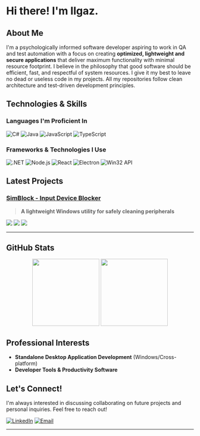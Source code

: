 # Hi there! I'm Ilgaz. 

## About Me

I'm a psychologically informed software developer aspiring to work in QA and test automation with a focus on creating **optimized, lightweight and secure applications** that deliver maximum functionality with minimal resource footprint. I believe in the philosophy that good software should be efficient, fast, and respectful of system resources.
I give it my best to leave no dead or useless code in my projects. All my repositories follow clean architecture and test-driven development principles.

## Technologies & Skills

### **Languages I'm Proficient In**
![C#](https://img.shields.io/badge/C%23-239120?style=for-the-badge&logo=c-sharp&logoColor=white)
![Java](https://img.shields.io/badge/Java-ED8B00?style=for-the-badge&logo=openjdk&logoColor=white)
![JavaScript](https://img.shields.io/badge/JavaScript-F7DF1E?style=for-the-badge&logo=javascript&logoColor=black)
![TypeScript](https://img.shields.io/badge/TypeScript-007ACC?style=for-the-badge&logo=typescript&logoColor=white)

### **Frameworks & Technologies I Use**
![.NET](https://img.shields.io/badge/.NET-5C2D91?style=for-the-badge&logo=.net&logoColor=white)
![Node.js](https://img.shields.io/badge/Node.js-43853D?style=for-the-badge&logo=node.js&logoColor=white)
![React](https://img.shields.io/badge/React-20232A?style=for-the-badge&logo=react&logoColor=61DAFB)
![Electron](https://img.shields.io/badge/Electron-191970?style=for-the-badge&logo=Electron&logoColor=white)
![Win32 API](https://img.shields.io/badge/Win32_API-0078D4?style=for-the-badge&logo=windows&logoColor=white)

## Latest Projects

### [SimBlock - Input Device Blocker](https://github.com/S1mplector/Simblock)
> **A lightweight Windows utility for safely cleaning peripherals**

<img src="https://img.shields.io/badge/C%23-239120?style=flat-square&logo=c-sharp&logoColor=white"> <img src="https://img.shields.io/badge/.NET_8-5C2D91?style=flat-square&logo=.net&logoColor=white"> <img src="https://img.shields.io/badge/WinForms-0078D4?style=flat-square&logo=windows&logoColor=white">

---

## GitHub Stats

<div align="center">
  <img height="180em" src="https://github-readme-stats.vercel.app/api?username=S1mplector&show_icons=true&theme=dark&include_all_commits=true&count_private=true"/>
  <img height="180em" src="https://github-readme-stats.vercel.app/api/top-langs/?username=S1mplector&layout=compact&langs_count=8&theme=dark"/>
</div>

## Professional Interests

- **Standalone Desktop Application Development** (Windows/Cross-platform)
- **Developer Tools & Productivity Software**

## Let's Connect!

I'm always interested in discussing collaborating on future projects and personal inquiries. Feel free to reach out!

[![LinkedIn](https://img.shields.io/badge/LinkedIn-0077B5?style=for-the-badge&logo=linkedin&logoColor=white)](https://www.linkedin.com/in/ilgaz-mehmeto%C4%9Flu-8ab3992a2/)
[![Email](https://img.shields.io/badge/Email-D14836?style=for-the-badge&logo=gmail&logoColor=white)](mailto:mehmetogluilgaz07@gmail.com)

---
